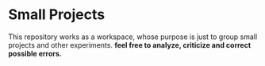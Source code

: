 # Small Projects
This repository works as a workspace, whose purpose is just to group small projects and other experiments.
**feel free to analyze, criticize and correct possible errors.**
